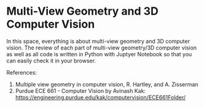 # Multi-View Geometry and 3D Computer Vision
In this space, everything is about multi-view geometry and 3D computer vision.
The review of each part of multi-view geometry/3D computer vision as well as all code is written in Python with Juptyer Notebook so that you can easily check it in your browser. 

References:
1. Multiple view geometry in computer vision, R. Hartley, and A. Zisserman
2. Purdue ECE 661 - Computer Vision by Avinash Kak: https://engineering.purdue.edu/kak/computervision/ECE661Folder/
